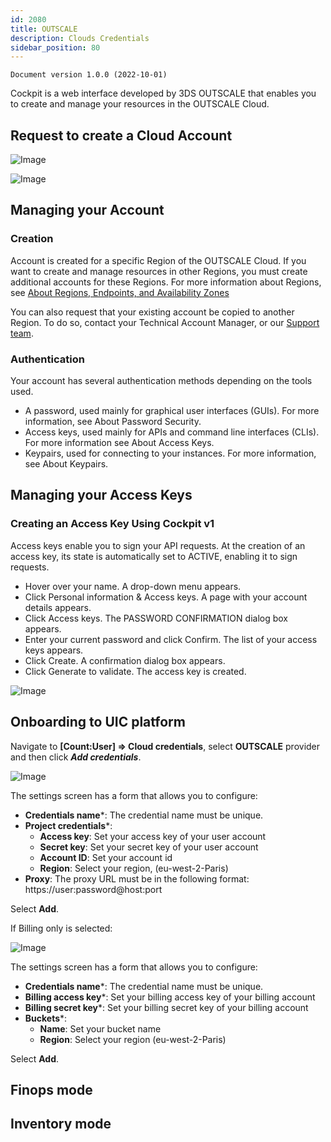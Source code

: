 ```yaml
---
id: 2080
title: OUTSCALE
description: Clouds Credentials
sidebar_position: 80
---
```


```
Document version 1.0.0 (2022-10-01)
```

Cockpit is a web interface developed by 3DS OUTSCALE that enables you to create and manage your resources in the OUTSCALE Cloud.

## Request to create a Cloud Account

![Image](/img_UIC_Provider_Cred_Settings/outscaleimage010.png#bordered)

![Image](/img_UIC_Provider_Cred_Settings/outscaleimage011.png#bordered)


## Managing your Account
### Creation
Account is created for a specific Region of the OUTSCALE Cloud. If you want to create and manage resources in other Regions, you must create additional accounts for these Regions. For more information about Regions, see [About Regions, Endpoints, and Availability Zones](https://docs.outscale.com/en/userguide/About-Regions-Endpoints-and-Availability-Zones.html)

You can also request that your existing account be copied to another Region. To do so, contact your Technical Account Manager, or our [Support team](support@outscale.com).

### Authentication
Your account has several authentication methods depending on the tools used.
- A password, used mainly for graphical user interfaces (GUIs). For more information, see About Password Security.
- Access keys, used mainly for APIs and command line interfaces (CLIs). For more information see About Access Keys.
- Keypairs, used for connecting to your instances. For more information, see About Keypairs.

## Managing your Access Keys
### Creating an Access Key Using Cockpit v1
Access keys enable you to sign your API requests. At the creation of an access key, its state is automatically set to ACTIVE, enabling it to sign requests.

- Hover over your name.
	A drop-down menu appears.
- Click Personal information & Access keys.
	A page with your account details appears.
- Click Access keys.
	The PASSWORD CONFIRMATION dialog box appears.
- Enter your current password and click Confirm.
	The list of your access keys appears.
- Click Create.
	A confirmation dialog box appears.
- Click Generate to validate.
	The access key is created.

![Image](/img_UIC_Provider_Cred_Settings/outscaleimage012.png#bordered)

## Onboarding to UIC platform
Navigate to **[Count:User] => Cloud credentials**, select **OUTSCALE** provider and then click ***Add credentials***.

![Image](/img_UIC_Provider_Cred_Settings/outscaleimage013.png#bordered)


The settings screen has a form that allows you to configure:

- **Credentials name***: The credential name must be unique.
- **Project credentials***: 
	- **Access key**: Set your access key of your user account
	- **Secret key**: Set your secret key of your user account
	- **Account ID**: Set your account id
	- **Region**: Select your region, (eu-west-2-Paris)
- **Proxy**: The proxy URL must be in the following format: https://user:password@host:port

Select **Add**.

If Billing only is selected:

![Image](/img_UIC_Provider_Cred_Settings/outscaleimage014.png#bordered)

The settings screen has a form that allows you to configure:

- **Credentials name***: The credential name must be unique.
- **Billing access key***: Set your billing access key of your billing account 
- **Billing secret key***: Set your billing secret key of your billing account
- **Buckets***: 
	- **Name**: Set your bucket name
	- **Region**: Select your region (eu-west-2-Paris)

Select **Add**.

## Finops mode

## Inventory mode